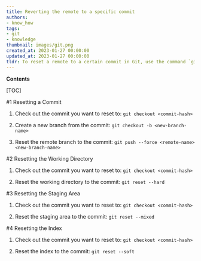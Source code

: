 ```yaml
---
title: Reverting the remote to a specific commit
authors:
- know_how
tags:
- git
- knowledge
thumbnail: images/git.png
created_at: 2023-01-27 00:00:00
updated_at: 2023-01-27 00:00:00
tldr: To reset a remote to a certain commit in Git, use the command `git reset --hard <commit-hash>`.
---
```


**Contents**

[TOC]

#1 Resetting a Commit

1. Check out the commit you want to reset to: `git checkout <commit-hash>`

2. Create a new branch from the commit: `git checkout -b <new-branch-name>`

3. Reset the remote branch to the commit: `git push --force <remote-name> <new-branch-name>`

#2 Resetting the Working Directory

1. Check out the commit you want to reset to: `git checkout <commit-hash>`

2. Reset the working directory to the commit: `git reset --hard`

#3 Resetting the Staging Area

1. Check out the commit you want to reset to: `git checkout <commit-hash>`

2. Reset the staging area to the commit: `git reset --mixed`

#4 Resetting the Index

1. Check out the commit you want to reset to: `git checkout <commit-hash>`

2. Reset the index to the commit: `git reset --soft`
